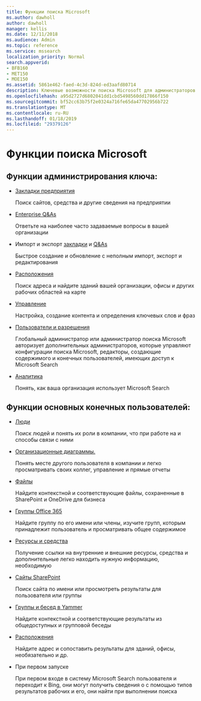 ```yaml
---
title: Функции поиска Microsoft
ms.author: dawholl
author: dawholl
manager: kellis
ms.date: 12/11/2018
ms.audience: Admin
ms.topic: reference
ms.service: mssearch
localization_priority: Normal
search.appverid:
- BFB160
- MET150
- MOE150
ms.assetid: 5861e462-faed-4c3d-824d-ed3aafd80714
description: Ключевые возможности поиска Microsoft для администраторов и пользователей включают закладки, Q&As и управления и обмена мнениями данных
ms.openlocfilehash: a95d2727d6802041dd1cbd5498560dd17866f150
ms.sourcegitcommit: bf52cc63b75f2e0324a716fe65da47702956b722
ms.translationtype: MT
ms.contentlocale: ru-RU
ms.lasthandoff: 01/18/2019
ms.locfileid: "29379126"
---
```

# <a name="features-of-microsoft-search"></a>Функции поиска Microsoft

## <a name="key-admin-features-include"></a>Функции администрирования ключа:

- [Закладки предприятия](create-and-manage-bookmarks.md)
    
    Поиск сайтов, средства и другие сведения на предприятии
    
- [Enterprise Q&As](create-and-manage-qas.md)
    
    Ответьте на наиболее часто задаваемые вопросы в вашей организации
    
- Импорт и экспорт [закладки](bulk-create-bookmarks.md) и [Q&As](bulk-create-qas.md)
    
    Быстрое создание и обновление с неполным импорт, экспорт и редактирования

- [Расположения](locations.md)
    
    Поиск адреса и найдите зданий вашей организации, офисы и других рабочих областей на карте
    
- [Управление](set-up-microsoft-search.md)
    
    Настройка, создание контента и определения ключевых слов и фраз
    
- [Пользователи и разрешения](add-users.md)
    
    Глобальный администратор или администратор поиска Microsoft авторизует дополнительных администраторов, которые управляют конфигурации поиска Microsoft, редакторы, создающие содержимого и конечных пользователей, имеющих доступ к Microsoft Search
    
- [Аналитика](get-insights.md) 
    
    Понять, как ваша организация использует Microsoft Search 
    
## <a name="key-end-user-features-include"></a>Функции основных конечных пользователей:

- [Люди](use/find-people-and-groups.md)
    
    Поиск людей и понять их роли в компании, что при работе на и способы связи с ними
    
- [Организационные диаграммы.](use/find-people-and-groups.md)
    
    Понять месте другого пользователя в компании и легко просматривать своих коллег, управление и прямые отчеты
    
- [Файлы](use/find-files.md)
    
    Найдите контекстной и соответствующие файлы, сохраненные в SharePoint и OneDrive для бизнеса
    
- [Группы Office 365](use/find-people-and-groups.md)
    
    Найдите группу по его имени или члены, изучите групп, которым принадлежит пользователь и просматривать общее содержимое
    
- [Ресурсы и средства](use/find-resources-tools-and-more.md)
    
    Получение ссылки на внутренние и внешние ресурсы, средства и дополнительные легко находить нужную информацию, необходимую
    
- [Сайты SharePoint](use/find-sharepoint-sites.md)
    
    Поиск сайта по имени или просмотреть результаты для пользователя или группы
    
- [Группы и бесед в Yammer](use/find-conversations.md)
    
    Найдите контекстной и соответствующие результаты из общедоступных и групповой беседы

- [Расположения](use/find-locations.md)
    
    Найдите адрес и сопоставить результаты для зданий, офисы, необязательно и др.
    
- При первом запуске
    
    При первом входе в систему Microsoft Search пользователя и переходит к Bing, они могут получить сведения о с помощью типов результатов рабочих и его, они найти при выполнении поиска